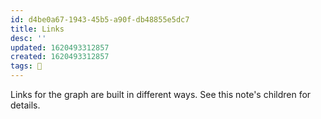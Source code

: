 ```yaml
---
id: d4be0a67-1943-45b5-a90f-db48855e5dc7
title: Links
desc: ''
updated: 1620493312857
created: 1620493312857
tags: 🌿
---
```


Links for the graph are built in different ways. See this note's children for details.
